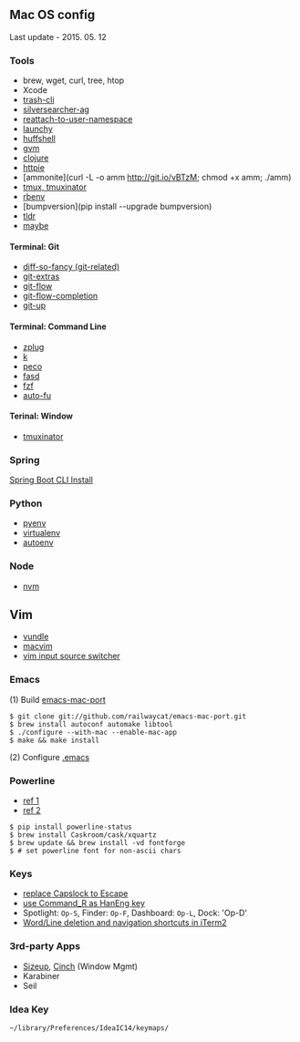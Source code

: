 ## Mac OS config

Last update - 2015. 05. 12

### Tools

- brew, wget, curl, tree, htop
- Xcode
- [trash-cli](https://github.com/andreafrancia/trash-cli)
- [silversearcher-ag](https://github.com/ggreer/the_silver_searcher)
- [reattach-to-user-namespace](http://evertpot.com/osx-tmux-vim-copy-paste-clipboard/)
- [launchy](https://github.com/eddiezane/lunchy)
- [huffshell](https://github.com/paulmars/huffshell)
- [gvm](http://www.groovy-lang.org/download.html)
- [clojure](https://gist.github.com/technomancy/2395913)
- [httpie](https://github.com/jakubroztocil/httpie)
- [ammonite](curl -L -o amm http://git.io/vBTzM; chmod +x amm; ./amm)
- [tmux, tmuxinator](https://github.com/tmuxinator/tmuxinator)
- [rbenv](https://github.com/sstephenson/rbenv#homebrew-on-mac-os-x)
- [bumpversion](pip install --upgrade bumpversion)
- [tldr](https://github.com/tldr-pages/tldr)
- [maybe](https://github.com/p-e-w/maybe)

#### Terminal: Git

- [diff-so-fancy (git-related)](https://github.com/stevemao/diff-so-fancy)
- [git-extras](https://github.com/tj/git-extras/wiki/Installation)
- [git-flow](https://github.com/nvie/gitflow/wiki/Mac-OS-X)
- [git-flow-completion](https://github.com/bobthecow/git-flow-completion)
- [git-up](https://github.com/aanand/git-up)

#### Terminal: Command Line

- [zplug](https://github.com/b4b4r07/zplug)
- [k](https://github.com/supercrabtree/k)
- [peco](https://github.com/peco/peco)
- [fasd](https://github.com/clvv/fasd)
- [fzf](https://github.com/junegunn/fzf)
- [auto-fu](http://itpass.scitec.kobe-u.ac.jp/~okazakis/%E3%83%A1%E3%83%A2/2015/04/22/zsh_azfu/)

#### Terinal: Window

- [tmuxinator](https://github.com/tmuxinator/tmuxinator)

### Spring

[Spring Boot CLI Install](http://docs.spring.io/spring-boot/docs/current/reference/htmlsingle/#getting-started-installing-the-cli)

### Python

- [pyenv](https://github.com/yyuu/pyenv)
- [virtualenv](https://github.com/yyuu/pyenv-virtualenv)
- [autoenv](https://github.com/kennethreitz/autoenv)

### Node

- [nvm](https://github.com/creationix/nvm)

## Vim

- [vundle](https://github.com/gmarik/Vundle.vim)
- [macvim](http://stackoverflow.com/questions/21012203/gvim-or-macvim-in-mac-os-x)
- [vim input source switcher](http://yisangwook.tumblr.com/post/106780445189/vim-insert-mode-keyboard-switch)

### Emacs

(1) Build [emacs-mac-port](https://github.com/railwaycat/emacs-mac-port)  

```
$ git clone git://github.com/railwaycat/emacs-mac-port.git
$ brew install autoconf automake libtool
$ ./configure --with-mac --enable-mac-app
$ make && make install
```

(2) Configure [.emacs](https://github.com/1ambda/emacs-osx)

### Powerline

- [ref 1](http://powerline.readthedocs.org/en/latest/installation/osx.html?highlight=install)
- [ref 2](http://blog.outsider.ne.kr/879)

```
$ pip install powerline-status
$ brew install Caskroom/cask/xquartz
$ brew update && brew install -vd fontforge
$ # set powerline font for non-ascii chars 
```

### Keys

- [replace Capslock to Escape](http://stackoverflow.com/questions/127591/using-caps-lock-as-esc-in-mac-os-x)
- [use Command_R as HanEng key](http://jaebok.tistory.com/38)
- Spotlight: `Op-S`, Finder: `Op-F`, Dashboard: `Op-L`, Dock: 'Op-D'
- [Word/Line deletion and navigation shortcuts in iTerm2](https://coderwall.com/p/ds2dha/word-line-deletion-and-navigation-shortcuts-in-iterm2)

### 3rd-party Apps

- [Sizeup](http://www.irradiatedsoftware.com/sizeup/), [Cinch](http://www.irradiatedsoftware.com/cinch/) (Window Mgmt)
- Karabiner
- Seil

### Idea Key

`~/library/Preferences/IdeaIC14/keymaps/`
